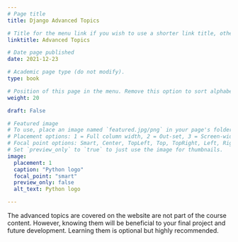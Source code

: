 ```yaml
---
# Page title
title: Django Advanced Topics

# Title for the menu link if you wish to use a shorter link title, otherwise remove this option.
linktitle: Advanced Topics

# Date page published
date: 2021-12-23

# Academic page type (do not modify).
type: book

# Position of this page in the menu. Remove this option to sort alphabetically.
weight: 20

draft: False

# Featured image
# To use, place an image named `featured.jpg/png` in your page's folder.
# Placement options: 1 = Full column width, 2 = Out-set, 3 = Screen-width
# Focal point options: Smart, Center, TopLeft, Top, TopRight, Left, Right, BottomLeft, Bottom, BottomRight
# Set `preview_only` to `true` to just use the image for thumbnails.
image:
  placement: 1
  caption: "Python logo"
  focal_point: "smart"
  preview_only: false
  alt_text: Python logo

---
```


The advanced topics are covered on the website are not part of the course content. However, knowing them will be beneficial to your final project and future development. Learning them is optional but highly recommended.